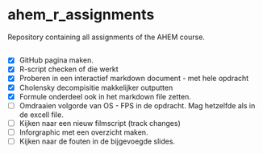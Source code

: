 # ahem_r_assignments
Repository containing all assignments of the AHEM course.

## 

- [x]  GitHub pagina maken.
- [X]  R-script checken of die werkt
- [x]  Proberen in een interactief markdown document - met hele opdracht
- [x]  Cholensky decompisitie makkelijker outputten
- [x]  Formule onderdeel ook in het markdown file zetten.
- [ ]  Omdraaien volgorde van OS - FPS in de opdracht. Mag hetzelfde als in de excell file.
- [ ]  Kijken naar een nieuw filmscript (track changes)
- [ ]  Inforgraphic met een overzicht maken.
- [ ]  Kijken naar de fouten in de bijgevoegde slides.

